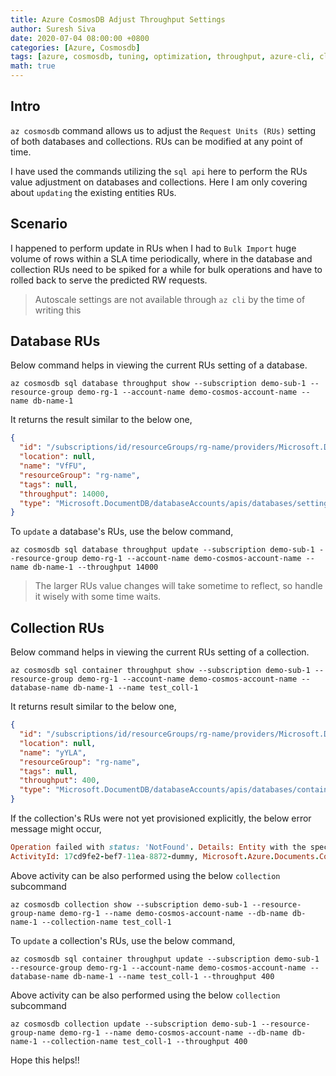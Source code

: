 ```yaml
---
title: Azure CosmosDB Adjust Throughput Settings
author: Suresh Siva
date: 2020-07-04 08:00:00 +0800
categories: [Azure, Cosmosdb]
tags: [azure, cosmosdb, tuning, optimization, throughput, azure-cli, cli, az]
math: true
---
```


## **Intro**

`az cosmosdb` command allows us to adjust the `Request Units (RUs)` setting of both databases and collections. RUs can be modified at any point of time.

I have used the commands utilizing the `sql api` here to perform the RUs value adjustment on databases and collections. Here I am only covering about `updating` the existing entities RUs.

## **Scenario**
I happened to perform update in RUs when I had to `Bulk Import` huge volume of rows within a SLA time periodically, where in the database and collection RUs need to be spiked for a while for bulk operations and have to rolled back to serve the predicted RW requests.

> Autoscale settings are not available through `az cli` by the time of writing this

## **Database RUs**

Below command helps in viewing the current RUs setting of a database.

``` shell
az cosmosdb sql database throughput show --subscription demo-sub-1 --resource-group demo-rg-1 --account-name demo-cosmos-account-name --name db-name-1
```

It returns the result similar to the below one,

``` json
{
  "id": "/subscriptions/id/resourceGroups/rg-name/providers/Microsoft.DocumentDB/databaseAccounts/db-account-name/apis/sql/databases/db-name/settings/throughput",
  "location": null,
  "name": "VfFU",
  "resourceGroup": "rg-name",
  "tags": null,
  "throughput": 14000,
  "type": "Microsoft.DocumentDB/databaseAccounts/apis/databases/settings"
}
```

To `update` a database's RUs, use the below command,

``` shell
az cosmosdb sql database throughput update --subscription demo-sub-1 --resource-group demo-rg-1 --account-name demo-cosmos-account-name --name db-name-1 --throughput 14000
```

> The larger RUs value changes will take sometime to reflect, so handle it wisely with some time waits.

## **Collection RUs**

Below command helps in viewing the current RUs setting of a collection.

``` shell
az cosmosdb sql container throughput show --subscription demo-sub-1 --resource-group demo-rg-1 --account-name demo-cosmos-account-name --database-name db-name-1 --name test_coll-1
```

It returns result similar to the below one,

``` json
{
  "id": "/subscriptions/id/resourceGroups/rg-name/providers/Microsoft.DocumentDB/databaseAccounts/db-account-name/apis/sql/databases/db-name/containers/tcollection-name/settings/throughput",
  "location": null,
  "name": "yYLA",
  "resourceGroup": "rg-name",
  "tags": null,
  "throughput": 400,
  "type": "Microsoft.DocumentDB/databaseAccounts/apis/databases/containers/settings"
}
```

If the collection's RUs were not yet provisioned explicitly, the below error message might occur,

``` ruby
Operation failed with status: 'NotFound'. Details: Entity with the specified id does not exist in the system.
ActivityId: 17cd9fe2-bef7-11ea-8872-dummy, Microsoft.Azure.Documents.Common/2.11.0
```

Above activity can be also performed using the below `collection` subcommand
``` shell
az cosmosdb collection show --subscription demo-sub-1 --resource-group-name demo-rg-1 --name demo-cosmos-account-name --db-name db-name-1 --collection-name test_coll-1
```

To `update` a collection's RUs, use the below command,

``` shell
az cosmosdb sql container throughput update --subscription demo-sub-1 --resource-group demo-rg-1 --account-name demo-cosmos-account-name --database-name db-name-1 --name test_coll-1 --throughput 400
```

Above activity can be also performed using the below `collection` subcommand

``` shell
az cosmosdb collection update --subscription demo-sub-1 --resource-group-name demo-rg-1 --name demo-cosmos-account-name --db-name db-name-1 --collection-name test_coll-1 --throughput 400
```

Hope this helps!!
